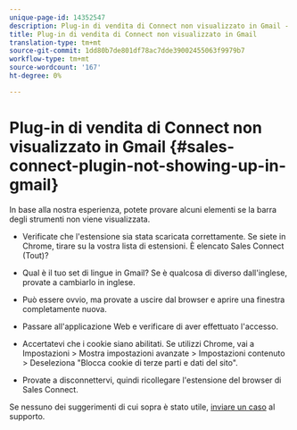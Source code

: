 ```yaml
---
unique-page-id: 14352547
description: Plug-in di vendita di Connect non visualizzato in Gmail - Documenti Marketo - Documentazione del prodotto
title: Plug-in di vendita di Connect non visualizzato in Gmail
translation-type: tm+mt
source-git-commit: 1dd80b7de801df78ac7dde39002455063f9979b7
workflow-type: tm+mt
source-wordcount: '167'
ht-degree: 0%

---
```



# Plug-in di vendita di Connect non visualizzato in Gmail {#sales-connect-plugin-not-showing-up-in-gmail}

In base alla nostra esperienza, potete provare alcuni elementi se la barra degli strumenti non viene visualizzata.

- Verificate che l&#39;estensione sia stata scaricata correttamente. Se siete in Chrome, tirare su la vostra lista di estensioni. È elencato Sales Connect (Tout)?

- Qual è il tuo set di lingue in Gmail? Se è qualcosa di diverso dall&#39;inglese, provate a cambiarlo in inglese.

- Può essere ovvio, ma provate a uscire dal browser e aprire una finestra completamente nuova.

- Passare all&#39;applicazione Web [](https://toutapp.com/login) e verificare di aver effettuato l&#39;accesso.

- Accertatevi che i cookie siano abilitati. Se utilizzi Chrome, vai a Impostazioni > Mostra impostazioni avanzate > Impostazioni contenuto > Deseleziona &quot;Blocca cookie di terze parti e dati del sito&quot;.

- Provate a disconnettervi, quindi ricollegare l&#39;estensione del browser di Sales Connect.

Se nessuno dei suggerimenti di cui sopra è stato utile, [inviare un caso](https://nation.marketo.com/community/support_solutions) al supporto.
